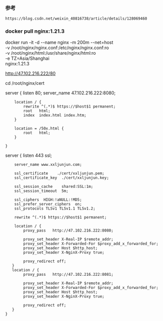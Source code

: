 ### 参考
```
https://blog.csdn.net/weixin_40816738/article/details/128069460
```

### docker pull nginx:1.21.3

docker run -it -d --name nginx -m 200m --net=host \
-v /root/nginx/nginx.conf:/etc/nginx/nginx.conf:ro \
-v /root/nginx/html:/usr/share/nginx/html:ro \
-e TZ=Asia/Shanghai \
nginx:1.21.3


http://47.102.216.222/80

cd /root/nginx/cert

 server {
        listen       80;
        server_name  47.102.216.222:8080;
 
        location / {
			rewrite ^(.*)$ https://$host$1 permanent;
            root   html;
            index  index.html index.htm;
        }
 
        location = /50x.html {
            root   html;
        }
 
    }

server {
        listen       443 ssl;

        server_name www.xxljunjun.com;

        ssl_certificate    ./cert/xxljunjun.pem;
       	ssl_certificate_key  ./cert/xxljunjun.key;
 
        ssl_session_cache    shared:SSL:1m;
        ssl_session_timeout  5m;
 
        ssl_ciphers  HIGH:!aNULL:!MD5;
        ssl_prefer_server_ciphers  on;
		ssl_protocols TLSv1 TLSv1.1 TLSv1.2;
 
		rewrite ^(.*)$ https://$host$1 permanent;
 
        location / {
			proxy_pass   http://47.102.216.222:8080;
 
			proxy_set_header X-Real-IP $remote_addr;
            proxy_set_header X-Forwarded-For $proxy_add_x_forwarded_for;
            proxy_set_header Host $http_host;
            proxy_set_header X-NginX-Proxy true;
 
            proxy_redirect off;
       }
       location / {
			proxy_pass   http://47.102.216.222:8081;
 
			proxy_set_header X-Real-IP $remote_addr;
            proxy_set_header X-Forwarded-For $proxy_add_x_forwarded_for;
            proxy_set_header Host $http_host;
            proxy_set_header X-NginX-Proxy true;
 
            proxy_redirect off;
       }
    }
